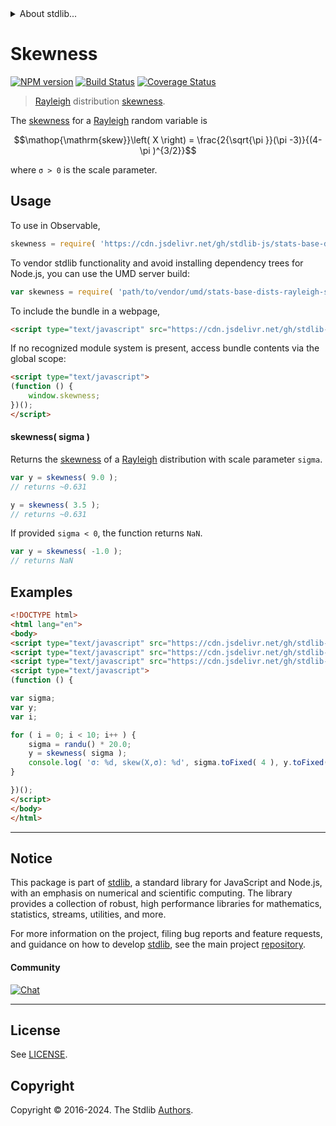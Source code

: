 <!--

@license Apache-2.0

Copyright (c) 2018 The Stdlib Authors.

Licensed under the Apache License, Version 2.0 (the "License");
you may not use this file except in compliance with the License.
You may obtain a copy of the License at

   http://www.apache.org/licenses/LICENSE-2.0

Unless required by applicable law or agreed to in writing, software
distributed under the License is distributed on an "AS IS" BASIS,
WITHOUT WARRANTIES OR CONDITIONS OF ANY KIND, either express or implied.
See the License for the specific language governing permissions and
limitations under the License.

-->


<details>
  <summary>
    About stdlib...
  </summary>
  <p>We believe in a future in which the web is a preferred environment for numerical computation. To help realize this future, we've built stdlib. stdlib is a standard library, with an emphasis on numerical and scientific computation, written in JavaScript (and C) for execution in browsers and in Node.js.</p>
  <p>The library is fully decomposable, being architected in such a way that you can swap out and mix and match APIs and functionality to cater to your exact preferences and use cases.</p>
  <p>When you use stdlib, you can be absolutely certain that you are using the most thorough, rigorous, well-written, studied, documented, tested, measured, and high-quality code out there.</p>
  <p>To join us in bringing numerical computing to the web, get started by checking us out on <a href="https://github.com/stdlib-js/stdlib">GitHub</a>, and please consider <a href="https://opencollective.com/stdlib">financially supporting stdlib</a>. We greatly appreciate your continued support!</p>
</details>

# Skewness

[![NPM version][npm-image]][npm-url] [![Build Status][test-image]][test-url] [![Coverage Status][coverage-image]][coverage-url] <!-- [![dependencies][dependencies-image]][dependencies-url] -->

> [Rayleigh][rayleigh-distribution] distribution [skewness][skewness].

<!-- Section to include introductory text. Make sure to keep an empty line after the intro `section` element and another before the `/section` close. -->

<section class="intro">

The [skewness][skewness] for a [Rayleigh][rayleigh-distribution] random variable is

<!-- <equation class="equation" label="eq:rayleigh_skewness" align="center" raw="\operatorname{skew}\left( X \right) = \frac{2{\sqrt{\pi }}(\pi -3)}{(4-\pi )^{3/2}}" alt="Skewness for a Rayleigh distribution."> -->

```math
\mathop{\mathrm{skew}}\left( X \right) = \frac{2{\sqrt{\pi }}(\pi -3)}{(4-\pi )^{3/2}}
```

<!-- <div class="equation" align="center" data-raw-text="\operatorname{skew}\left( X \right) = \frac{2{\sqrt{\pi }}(\pi -3)}{(4-\pi )^{3/2}}" data-equation="eq:rayleigh_skewness">
    <img src="https://cdn.jsdelivr.net/gh/stdlib-js/stdlib@51534079fef45e990850102147e8945fb023d1d0/lib/node_modules/@stdlib/stats/base/dists/rayleigh/skewness/docs/img/equation_rayleigh_skewness.svg" alt="Skewness for a Rayleigh distribution.">
    <br>
</div> -->

<!-- </equation> -->

where `σ > 0` is the scale parameter.

</section>

<!-- /.intro -->

<!-- Package usage documentation. -->



<section class="usage">

## Usage

To use in Observable,

```javascript
skewness = require( 'https://cdn.jsdelivr.net/gh/stdlib-js/stats-base-dists-rayleigh-skewness@umd/browser.js' )
```

To vendor stdlib functionality and avoid installing dependency trees for Node.js, you can use the UMD server build:

```javascript
var skewness = require( 'path/to/vendor/umd/stats-base-dists-rayleigh-skewness/index.js' )
```

To include the bundle in a webpage,

```html
<script type="text/javascript" src="https://cdn.jsdelivr.net/gh/stdlib-js/stats-base-dists-rayleigh-skewness@umd/browser.js"></script>
```

If no recognized module system is present, access bundle contents via the global scope:

```html
<script type="text/javascript">
(function () {
    window.skewness;
})();
</script>
```

#### skewness( sigma )

Returns the [skewness][skewness] of a [Rayleigh][rayleigh-distribution] distribution with scale parameter `sigma`.

```javascript
var y = skewness( 9.0 );
// returns ~0.631

y = skewness( 3.5 );
// returns ~0.631
```

If provided `sigma < 0`, the function returns `NaN`.

```javascript
var y = skewness( -1.0 );
// returns NaN
```

</section>

<!-- /.usage -->

<!-- Package usage notes. Make sure to keep an empty line after the `section` element and another before the `/section` close. -->

<section class="notes">

</section>

<!-- /.notes -->

<!-- Package usage examples. -->

<section class="examples">

## Examples

<!-- eslint no-undef: "error" -->

```html
<!DOCTYPE html>
<html lang="en">
<body>
<script type="text/javascript" src="https://cdn.jsdelivr.net/gh/stdlib-js/random-base-randu@umd/browser.js"></script>
<script type="text/javascript" src="https://cdn.jsdelivr.net/gh/stdlib-js/math-base-special-round@umd/browser.js"></script>
<script type="text/javascript" src="https://cdn.jsdelivr.net/gh/stdlib-js/stats-base-dists-rayleigh-skewness@umd/browser.js"></script>
<script type="text/javascript">
(function () {

var sigma;
var y;
var i;

for ( i = 0; i < 10; i++ ) {
    sigma = randu() * 20.0;
    y = skewness( sigma );
    console.log( 'σ: %d, skew(X,σ): %d', sigma.toFixed( 4 ), y.toFixed( 4 ) );
}

})();
</script>
</body>
</html>
```

</section>

<!-- /.examples -->

<!-- Section to include cited references. If references are included, add a horizontal rule *before* the section. Make sure to keep an empty line after the `section` element and another before the `/section` close. -->

<section class="references">

</section>

<!-- /.references -->

<!-- Section for related `stdlib` packages. Do not manually edit this section, as it is automatically populated. -->

<section class="related">

</section>

<!-- /.related -->

<!-- Section for all links. Make sure to keep an empty line after the `section` element and another before the `/section` close. -->


<section class="main-repo" >

* * *

## Notice

This package is part of [stdlib][stdlib], a standard library for JavaScript and Node.js, with an emphasis on numerical and scientific computing. The library provides a collection of robust, high performance libraries for mathematics, statistics, streams, utilities, and more.

For more information on the project, filing bug reports and feature requests, and guidance on how to develop [stdlib][stdlib], see the main project [repository][stdlib].

#### Community

[![Chat][chat-image]][chat-url]

---

## License

See [LICENSE][stdlib-license].


## Copyright

Copyright &copy; 2016-2024. The Stdlib [Authors][stdlib-authors].

</section>

<!-- /.stdlib -->

<!-- Section for all links. Make sure to keep an empty line after the `section` element and another before the `/section` close. -->

<section class="links">

[npm-image]: http://img.shields.io/npm/v/@stdlib/stats-base-dists-rayleigh-skewness.svg
[npm-url]: https://npmjs.org/package/@stdlib/stats-base-dists-rayleigh-skewness

[test-image]: https://github.com/stdlib-js/stats-base-dists-rayleigh-skewness/actions/workflows/test.yml/badge.svg?branch=main
[test-url]: https://github.com/stdlib-js/stats-base-dists-rayleigh-skewness/actions/workflows/test.yml?query=branch:main

[coverage-image]: https://img.shields.io/codecov/c/github/stdlib-js/stats-base-dists-rayleigh-skewness/main.svg
[coverage-url]: https://codecov.io/github/stdlib-js/stats-base-dists-rayleigh-skewness?branch=main

<!--

[dependencies-image]: https://img.shields.io/david/stdlib-js/stats-base-dists-rayleigh-skewness.svg
[dependencies-url]: https://david-dm.org/stdlib-js/stats-base-dists-rayleigh-skewness/main

-->

[chat-image]: https://img.shields.io/gitter/room/stdlib-js/stdlib.svg
[chat-url]: https://app.gitter.im/#/room/#stdlib-js_stdlib:gitter.im

[stdlib]: https://github.com/stdlib-js/stdlib

[stdlib-authors]: https://github.com/stdlib-js/stdlib/graphs/contributors

[umd]: https://github.com/umdjs/umd
[es-module]: https://developer.mozilla.org/en-US/docs/Web/JavaScript/Guide/Modules

[deno-url]: https://github.com/stdlib-js/stats-base-dists-rayleigh-skewness/tree/deno
[umd-url]: https://github.com/stdlib-js/stats-base-dists-rayleigh-skewness/tree/umd
[esm-url]: https://github.com/stdlib-js/stats-base-dists-rayleigh-skewness/tree/esm
[branches-url]: https://github.com/stdlib-js/stats-base-dists-rayleigh-skewness/blob/main/branches.md

[stdlib-license]: https://raw.githubusercontent.com/stdlib-js/stats-base-dists-rayleigh-skewness/main/LICENSE

[rayleigh-distribution]: https://en.wikipedia.org/wiki/Rayleigh_distribution

[skewness]: https://en.wikipedia.org/wiki/Skewness

</section>

<!-- /.links -->
